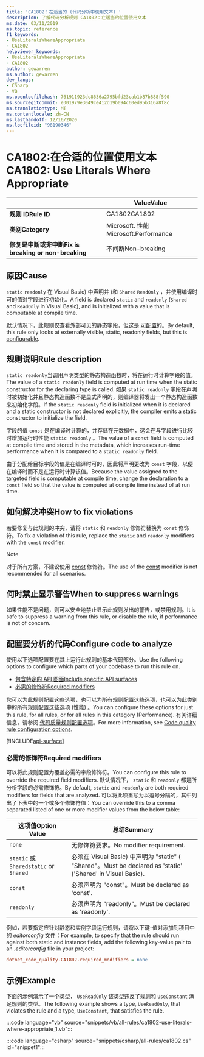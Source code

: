 ```yaml
---
title: 'CA1802：在适当的 (代码分析中使用文本) '
description: 了解代码分析规则 CA1802：在适当的位置使用文本
ms.date: 03/11/2019
ms.topic: reference
f1_keywords:
- UseLiteralsWhereAppropriate
- CA1802
helpviewer_keywords:
- UseLiteralsWhereAppropriate
- CA1802
author: gewarren
ms.author: gewarren
dev_langs:
- CSharp
- VB
ms.openlocfilehash: 761911923dc8636a2795bfd23cab1b87b888f590
ms.sourcegitcommit: e301979e3049ce412d19b094c60ed95b316a8f8c
ms.translationtype: MT
ms.contentlocale: zh-CN
ms.lasthandoff: 12/16/2020
ms.locfileid: "98190346"
---
```

# <a name="ca1802-use-literals-where-appropriate"></a><span data-ttu-id="4d870-103">CA1802:在合适的位置使用文本</span><span class="sxs-lookup"><span data-stu-id="4d870-103">CA1802: Use Literals Where Appropriate</span></span>

| | <span data-ttu-id="4d870-104">Value</span><span class="sxs-lookup"><span data-stu-id="4d870-104">Value</span></span> |
|-|-|
| <span data-ttu-id="4d870-105">**规则 ID**</span><span class="sxs-lookup"><span data-stu-id="4d870-105">**Rule ID**</span></span> |<span data-ttu-id="4d870-106">CA1802</span><span class="sxs-lookup"><span data-stu-id="4d870-106">CA1802</span></span>|
| <span data-ttu-id="4d870-107">**类别**</span><span class="sxs-lookup"><span data-stu-id="4d870-107">**Category**</span></span> |<span data-ttu-id="4d870-108">Microsoft. 性能</span><span class="sxs-lookup"><span data-stu-id="4d870-108">Microsoft.Performance</span></span>|
| <span data-ttu-id="4d870-109">**修复是中断或非中断**</span><span class="sxs-lookup"><span data-stu-id="4d870-109">**Fix is breaking or non-breaking**</span></span> |<span data-ttu-id="4d870-110">不间断</span><span class="sxs-lookup"><span data-stu-id="4d870-110">Non-breaking</span></span>|

## <a name="cause"></a><span data-ttu-id="4d870-111">原因</span><span class="sxs-lookup"><span data-stu-id="4d870-111">Cause</span></span>

<span data-ttu-id="4d870-112">`static` `readonly` 在 Visual Basic) 中声明并 (和 `Shared` `ReadOnly` ，并使用编译时可的值对字段进行初始化。</span><span class="sxs-lookup"><span data-stu-id="4d870-112">A field is declared `static` and `readonly` (`Shared` and `ReadOnly` in Visual Basic), and is initialized with a value that is computable at compile time.</span></span>

<span data-ttu-id="4d870-113">默认情况下，此规则仅查看外部可见的静态字段，但这是 [可配置](#configure-code-to-analyze)的。</span><span class="sxs-lookup"><span data-stu-id="4d870-113">By default, this rule only looks at externally visible, static, readonly fields, but this is [configurable](#configure-code-to-analyze).</span></span>

## <a name="rule-description"></a><span data-ttu-id="4d870-114">规则说明</span><span class="sxs-lookup"><span data-stu-id="4d870-114">Rule description</span></span>

<span data-ttu-id="4d870-115">`static readonly`当调用声明类型的静态构造函数时，将在运行时计算字段的值。</span><span class="sxs-lookup"><span data-stu-id="4d870-115">The value of a `static readonly` field is computed at run time when the static constructor for the declaring type is called.</span></span> <span data-ttu-id="4d870-116">如果 `static readonly` 字段在声明时被初始化并且静态构造函数不是显式声明的，则编译器将发出一个静态构造函数来初始化字段。</span><span class="sxs-lookup"><span data-stu-id="4d870-116">If the `static readonly` field is initialized when it is declared and a static constructor is not declared explicitly, the compiler emits a static constructor to initialize the field.</span></span>

<span data-ttu-id="4d870-117">字段的值 `const` 是在编译时计算的，并存储在元数据中，这会在与字段进行比较时增加运行时性能 `static readonly` 。</span><span class="sxs-lookup"><span data-stu-id="4d870-117">The value of a `const` field is computed at compile time and stored in the metadata, which increases run-time performance when it is compared to a `static readonly` field.</span></span>

<span data-ttu-id="4d870-118">由于分配给目标字段的值是在编译时可的，因此将声明更改为 `const` 字段，以便在编译时而不是在运行时计算该值。</span><span class="sxs-lookup"><span data-stu-id="4d870-118">Because the value assigned to the targeted field is computable at compile time, change the declaration to a `const` field so that the value is computed at compile time instead of at run time.</span></span>

## <a name="how-to-fix-violations"></a><span data-ttu-id="4d870-119">如何解决冲突</span><span class="sxs-lookup"><span data-stu-id="4d870-119">How to fix violations</span></span>

<span data-ttu-id="4d870-120">若要修复与此规则的冲突，请将 `static` 和 `readonly` 修饰符替换为 `const` 修饰符。</span><span class="sxs-lookup"><span data-stu-id="4d870-120">To fix a violation of this rule, replace the `static` and `readonly` modifiers with the `const` modifier.</span></span>

> [!NOTE]
> <span data-ttu-id="4d870-121">对于所有方案，不建议使用 [const](../../../csharp/language-reference/keywords/const.md) 修饰符。</span><span class="sxs-lookup"><span data-stu-id="4d870-121">The use of the [const](../../../csharp/language-reference/keywords/const.md) modifier is not recommended for all scenarios.</span></span>

## <a name="when-to-suppress-warnings"></a><span data-ttu-id="4d870-122">何时禁止显示警告</span><span class="sxs-lookup"><span data-stu-id="4d870-122">When to suppress warnings</span></span>

<span data-ttu-id="4d870-123">如果性能不是问题，则可以安全地禁止显示此规则发出的警告，或禁用规则。</span><span class="sxs-lookup"><span data-stu-id="4d870-123">It is safe to suppress a warning from this rule, or disable the rule, if performance is not of concern.</span></span>

## <a name="configure-code-to-analyze"></a><span data-ttu-id="4d870-124">配置要分析的代码</span><span class="sxs-lookup"><span data-stu-id="4d870-124">Configure code to analyze</span></span>

<span data-ttu-id="4d870-125">使用以下选项配置要在其上运行此规则的基本代码部分。</span><span class="sxs-lookup"><span data-stu-id="4d870-125">Use the following options to configure which parts of your codebase to run this rule on.</span></span>

- [<span data-ttu-id="4d870-126">包含特定的 API 图面</span><span class="sxs-lookup"><span data-stu-id="4d870-126">Include specific API surfaces</span></span>](#include-specific-api-surfaces)
- [<span data-ttu-id="4d870-127">必需的修饰符</span><span class="sxs-lookup"><span data-stu-id="4d870-127">Required modifiers</span></span>](#required-modifiers)

<span data-ttu-id="4d870-128">您可以为此规则配置这些选项，也可以为所有规则配置这些选项，也可以为此类别中的所有规则配置这些选项 (性能) 。</span><span class="sxs-lookup"><span data-stu-id="4d870-128">You can configure these options for just this rule, for all rules, or for all rules in this category (Performance).</span></span> <span data-ttu-id="4d870-129">有关详细信息，请参阅 [代码质量规则配置选项](../code-quality-rule-options.md)。</span><span class="sxs-lookup"><span data-stu-id="4d870-129">For more information, see [Code quality rule configuration options](../code-quality-rule-options.md).</span></span>

[!INCLUDE[api-surface](~/includes/code-analysis/api-surface.md)]

### <a name="required-modifiers"></a><span data-ttu-id="4d870-130">必需的修饰符</span><span class="sxs-lookup"><span data-stu-id="4d870-130">Required modifiers</span></span>

<span data-ttu-id="4d870-131">可以将此规则配置为覆盖必需的字段修饰符。</span><span class="sxs-lookup"><span data-stu-id="4d870-131">You can configure this rule to override the required field modifiers.</span></span> <span data-ttu-id="4d870-132">默认情况下， `static` 和 `readonly` 都是所分析字段的必需修饰符。</span><span class="sxs-lookup"><span data-stu-id="4d870-132">By default, `static` and `readonly` are both required modifiers for fields that are analyzed.</span></span> <span data-ttu-id="4d870-133">可以将此项重写为以逗号分隔的，其中列出了下表中的一个或多个修饰符值：</span><span class="sxs-lookup"><span data-stu-id="4d870-133">You can override this to a comma separated listed of one or more modifier values from the below table:</span></span>

| <span data-ttu-id="4d870-134">选项值</span><span class="sxs-lookup"><span data-stu-id="4d870-134">Option Value</span></span> | <span data-ttu-id="4d870-135">总结</span><span class="sxs-lookup"><span data-stu-id="4d870-135">Summary</span></span> |
| --- | --- |
| `none` | <span data-ttu-id="4d870-136">无修饰符要求。</span><span class="sxs-lookup"><span data-stu-id="4d870-136">No modifier requirement.</span></span> |
| <span data-ttu-id="4d870-137">`static` 或 `Shared`</span><span class="sxs-lookup"><span data-stu-id="4d870-137">`static` or `Shared`</span></span> | <span data-ttu-id="4d870-138">必须在 Visual Basic) 中声明为 "static" ( "Shared"。</span><span class="sxs-lookup"><span data-stu-id="4d870-138">Must be declared as 'static' ('Shared' in Visual Basic).</span></span> |
| `const` | <span data-ttu-id="4d870-139">必须声明为 "const"。</span><span class="sxs-lookup"><span data-stu-id="4d870-139">Must be declared as 'const'.</span></span> |
| `readonly` | <span data-ttu-id="4d870-140">必须声明为 "readonly"。</span><span class="sxs-lookup"><span data-stu-id="4d870-140">Must be declared as 'readonly'.</span></span> |

<span data-ttu-id="4d870-141">例如，若要指定应针对静态和实例字段运行规则，请将以下键-值对添加到项目中的 *editorconfig* 文件：</span><span class="sxs-lookup"><span data-stu-id="4d870-141">For example, to specify that the rule should run against both static and instance fields, add the following key-value pair to an *.editorconfig* file in your project:</span></span>

```ini
dotnet_code_quality.CA1802.required_modifiers = none
```

## <a name="example"></a><span data-ttu-id="4d870-142">示例</span><span class="sxs-lookup"><span data-stu-id="4d870-142">Example</span></span>

<span data-ttu-id="4d870-143">下面的示例演示了一个类型， `UseReadOnly` 该类型违反了规则和 `UseConstant` 满足规则的类型。</span><span class="sxs-lookup"><span data-stu-id="4d870-143">The following example shows a type, `UseReadOnly`, that violates the rule and a type, `UseConstant`, that satisfies the rule.</span></span>

:::code language="vb" source="snippets/vb/all-rules/ca1802-use-literals-where-appropriate_1.vb":::

:::code language="csharp" source="snippets/csharp/all-rules/ca1802.cs" id="snippet1":::
